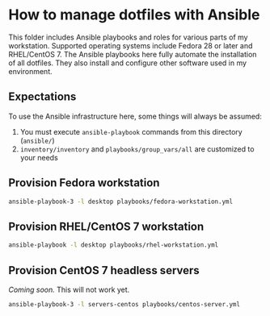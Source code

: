 How to manage dotfiles with Ansible
===================================

This folder includes Ansible playbooks and roles for various parts of my workstation.
Supported operating systems include Fedora 28 or later and RHEL/CentOS 7.
The Ansible playbooks here fully automate the installation of all dotfiles.
They also install and configure other software used in my environment.


## Expectations

To use the Ansible infrastructure here, some things will always be assumed:

1. You must execute `ansible-playbook` commands from this directory (`ansible/`)
2. `inventory/inventory` and `playbooks/group_vars/all` are customized to your needs


## Provision Fedora workstation

```bash
ansible-playbook-3 -l desktop playbooks/fedora-workstation.yml
```


## Provision RHEL/CentOS 7 workstation

```bash
ansible-playbook -l desktop playbooks/rhel-workstation.yml
```


## Provision CentOS 7 headless servers

_Coming soon._
This will not work yet.

```bash
ansible-playbook-3 -l servers-centos playbooks/centos-server.yml
```
